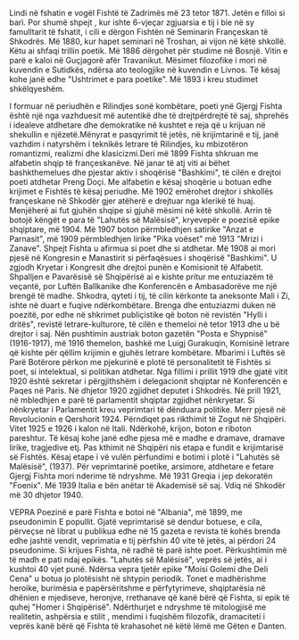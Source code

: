 Lindi në fshatin e vogël Fishtë të Zadrimës më 23 tetor 1871. Jetën e filloi si barì. Por shumë shpejt , kur ishte 6-vjeçar zgjuarsia e tij i bie në sy famulltarit të fshatit, i cili e dërgon Fishtën në Seminarin Françeskan të Shkodrës. Më 1880, kur hapet seminari në Troshan, ai vijon në këtë shkollë. Këtu ai shfaqi trillin poetik. Më 1886 dërgohet për studime në Bosnjë. Vitin e parë e kaloi në Guçjagorë afër Travanikut. Mësimet filozofike i mori në kuvendin e Sutidkës, ndërsa ato teologjike në kuvendin e Livnos. Të kësaj kohe janë edhe "Ushtrimet e para poetike". Më 1893 i kreu studimet shkëlqyeshëm.

I formuar në periudhën e Rilindjes sonë kombëtare, poeti ynë Gjergj Fishta është një nga vazhduesit më autentikë dhe të drejtpërdrejtë të saj, shprehës i idealeve atdhetare dhe demokratike në kushtet e reja që u krijuan në shekullin e njëzetë.Mënyrat e pasqyrimit të jetës, në krijimtarinë e tij, janë vazhdim i natyrshëm i teknikës letrare të Rilindjes, ku mbizotëron romantizmi, realizmi dhe klasicizmi.Deri më 1899 Fishta shkruan me alfabetin shqip të françeskanëve. Në janar të atj viti ai bëhet bashkthemelues dhe pjestar aktiv i shoqërisë "Bashkimi", të cilën e drejtoi poeti atdhetar Preng Doçi. Me alfabetin e kësaj shoqërie u botuan edhe krijimet e Fishtës të kësaj periudhe. Më 1902 emërohet drejtor i shkollës françeskane në Shkodër gjer atëherë e drejtuar nga klerikë të huaj. Menjëherë ai fut gjuhën shqipe si gjuhë mësimi në këtë shkollë. Arrin të botojë këngët e para të "Lahutës së Malësisë", kryevepër e poezisë epike shqiptare, më 1904. Më 1907 boton përmbledhjen satirike "Anzat e Parnasit", më 1909 përmbledhjen lirike "Pika voëset" më 1913 "Mrizi i Zanave".
Shpejt Fishta u afirmua si poet dhe si atdhetar. Më 1908 ai mori pjesë në Kongresin e Manastirit si përfaqësues i shoqërisë "Bashkimi". U zgjodh Kryetar i Kongresit dhe drejtoi punën e Komisionit të Alfabetit.
Shpalljen e Pavarësisë së Shqipërisë ai e kishte pritur me entuziazëm të veçantë, por Luftën Ballkanike dhe Konferencën e Ambasadorëve me një brengë të madhe. Shkodra, qyteti i tij, të cilin kërkonte ta aneksonte Mali i Zi, ishte në duart e fuqive ndërkombëtare. Brenga dhe entuziazmi duken në poezitë, por edhe në shkrimet publiçistike që boton në revistën "Hylli i dritës", revistë letrare-kulturore, të cilën e themeloi në tetor 1913 dhe u bë drejtor i saj. Nën pushtimin austriak boton gazetën "Posta e Shypnisë" (1916-1917), më 1916 themelon, bashkë me Luigj Gurakuqin, Komisinë letrare që kishte për qëllim krijimin e gjuhës letrare kombëtare.
Mbarimi i Luftës së Parë Botërore përkon me pjekurinë e plotë të personalitetit të Fishtës si poet, si intelektual, si politikan atdhetar. Nga fillimi i prillit 1919 dhe gjatë vitit 1920 është sekretar i përgjithshëm i delegacionit shqiptar në Konferencën e Paqes në Paris. Në dhjetor 1920 zgjidhet deputet i Shkodrës. Në prill 1921, në mbledhjen e parë të parlamentit shqiptar zgjidhet nënkryetar. Si nënkryetar i Parlamentit kreu veprimtari të dënduara politike. Merr pjesë në Revolucionin e Qershorit 1924. Përndiqet pas rikthimit të Zogut në Shqipëri. Vitet 1925 e 1926 i kalon në Itali. Ndërkohë, krijon, boton e riboton pareshtur. Të kësaj kohe janë edhe pjesa më e madhe e dramave, dramave lirike, tragjedive etj. Pas kthimit në Shqipëri nis etapa e fundit e krijimtarisë së Fishtës. Kësaj etape i vë vulën përfundimi e botimi i plotë i "Lahutës së Malësisë", (1937).
Për veprimtarinë poetike, arsimore, atdhetare e fetare Gjergj Fishta mori nderime të ndryshme. Më 1931 Greqia i jep dekoratën "Foenix". Më 1939 Italia e bën anëtar të Akademisë së saj.
Vdiq në Shkodër më 30 dhjetor 1940.

VEPRA
Poezinë e parë Fishta e botoi në "Albania", më 1899, me pseudonimin E popullit. Gjatë veprimtarisë së dendur botuese, e cila, përveçse në librat u publikua edhe në 15 gazeta e revista të kohës brenda edhe jashtë vendit, veprimatia e tij përfshin 40 vite të jetës, ai përdori 24 pseudonime.
Si krijues Fishta, në radhë të parë ishte poet. Përkushtimin më të madh e pati ndaj epikës. "Lahutës së Malësisë", veprës së jetës, ai i kushtoi 40 vjet punë. Ndërsa vepra tjetër epike "Moisi Golemi dhe Deli Cena" u botua jo plotësisht në shtypin periodik. Tonet e madhërishme heroike, burimësia e papërsëritshme e përfytyrimeve, shqiptarësia në dhënien e mjediseve, heronjve, rrethanave që kanë bërë që Fishta, si epik të quhej "Homer i Shqipërisë". Ndërthurjet e ndryshme të mitologjisë me realitetin, ashpërsia e stilit , mendimi i fuqishëm filozofik, dramaciteti i veprës kanë bërë që Fishta të krahasohet në këtë lëmë me Gëten e Danten.